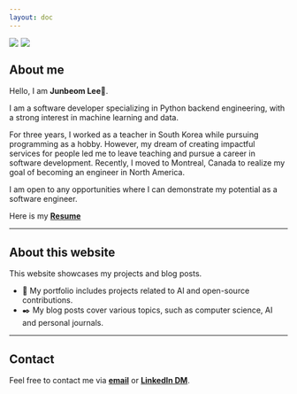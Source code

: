 ```yaml
---
layout: doc
---
```


<div style="display: flex; gap: 1%;">
  <img src="/about/kyowon2.jpg" style="max-width: 50%; height: auto;" />
  <img src="/about/livingLab.jpg" style="max-width: 50%; height: auto;" /> 
</div>

## About me

Hello, I am **Junbeom Lee**👋.

I am a software developer specializing in Python backend engineering, with a strong interest in machine learning and data. 

For three years, I worked as a teacher in South Korea while pursuing programming as a hobby.
However, my dream of creating impactful services for people led me to leave teaching and pursue a career in software development.
Recently, I moved to Montreal, Canada to realize my goal of becoming an engineer in North America. 

I am open to any opportunities where I can demonstrate my potential as a software engineer. 

Here is my [**Resume**](https://drive.google.com/file/d/1D8XSD4pxiQg8PPT66fUnIxx5Brg0v6-V/view?usp=sharing)

---

## About this website
This website showcases my projects and blog posts.

- 📁 My portfolio includes projects related to AI and open-source contributions.
- ✒️ My blog posts cover various topics, such as computer science, AI and personal journals.

---
## Contact

Feel free to contact me via [**email**](mailto:g4012s@gmail.com) or [**LinkedIn DM**](https://www.linkedin.com/in/tbeom15/). 

